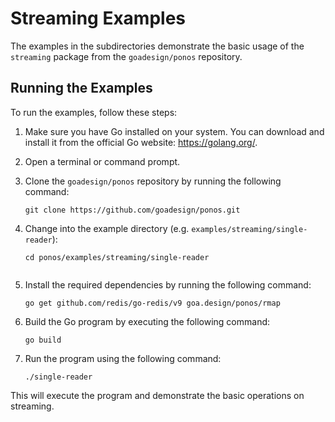 # Streaming Examples

The examples in the subdirectories demonstrate the basic usage of the `streaming` package from the `goadesign/ponos` repository.

## Running the Examples

To run the examples, follow these steps:

1. Make sure you have Go installed on your system. You can download and install it from the official Go website: https://golang.org/.

2. Open a terminal or command prompt.

3. Clone the `goadesign/ponos` repository by running the following command:
   ```
   git clone https://github.com/goadesign/ponos.git
   ```

4. Change into the example directory (e.g. `examples/streaming/single-reader`):
   ```
   cd ponos/examples/streaming/single-reader
   ```
   ```

5. Install the required dependencies by running the following command:
   ```
   go get github.com/redis/go-redis/v9 goa.design/ponos/rmap
   ```

6. Build the Go program by executing the following command:
   ```
   go build
   ```

7. Run the program using the following command:
   ```
   ./single-reader
   ```

This will execute the program and demonstrate the basic operations on streaming.
